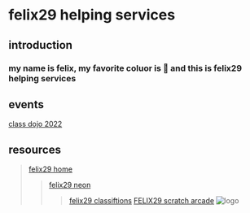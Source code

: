 # felix29 helping services
## introduction
### my name is felix, my favorite coluor is 🔵 and this is felix29 helping services
## events
[class dojo 2022](https://forms.gle/hLqdqW9FR54oQK1g9)
## **resources**
>[felix29 home](https://sites.google.com/view/felix29/home)
>>[felix29 neon](https://sites.google.com/view/felix29/neon)
>>>[felix29 classiftions](https://drive.google.com/file/d/1isNwBvb5IDdSbobvAq9wTbvSw40F25uC/view?usp=sharing)
>>>[FELIX29 scratch arcade](https://scratch.mit.edu/studios/30149284)
![logo]()
